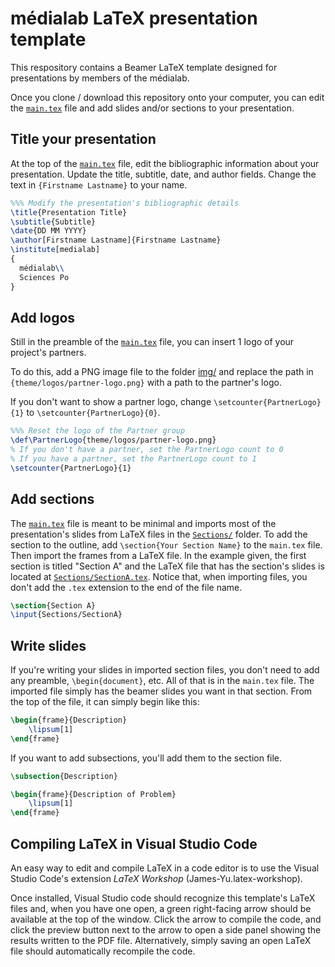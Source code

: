 # médialab LaTeX presentation template

This respository contains a Beamer LaTeX template designed for presentations by members of the médialab.

Once you clone / download this repository onto your computer, you can edit the [`main.tex`](main.tex) file and add slides and/or sections to your presentation.

## Title your presentation

At the top of the [`main.tex`](main.tex) file, edit the bibliographic information about your presentation. Update the title, subtitle, date, and author fields. Change the text in `{Firstname Lastname}` to your name.

```latex
%%% Modify the presentation's bibliographic details
\title{Presentation Title}
\subtitle{Subtitle}
\date{DD MM YYYY}
\author[Firstname Lastname]{Firstname Lastname}
\institute[medialab]
{
  médialab\\
  Sciences Po
}
```

## Add logos

Still in the preamble of the [`main.tex`](main.tex) file, you can insert 1 logo of your project's partners.

To do this, add a PNG image file to the folder [img/](img/) and replace the path in `{theme/logos/partner-logo.png}` with a path to the partner's logo.

If you don't want to show a partner logo, change `\setcounter{PartnerLogo}{1}` to `\setcounter{PartnerLogo}{0}`.

```latex
%%% Reset the logo of the Partner group
\def\PartnerLogo{theme/logos/partner-logo.png}
% If you don't have a partner, set the PartnerLogo count to 0
% If you have a partner, set the PartnerLogo count to 1
\setcounter{PartnerLogo}{1}

```

## Add sections

The [`main.tex`](main.tex) file is meant to be minimal and imports most of the presentation's slides from LaTeX files in the [`Sections/`](Sections/) folder. To add the section to the outline, add `\section{Your Section Name}` to the `main.tex` file. Then import the frames from a LaTeX file. In the example given, the first section is titled "Section A" and the LaTeX file that has the section's slides is located at [`Sections/SectionA.tex`](Sections/SectionA.tex). Notice that, when importing files, you don't add the `.tex` extension to the end of the file name.

```latex
\section{Section A}
\input{Sections/SectionA}
```

## Write slides

If you're writing your slides in imported section files, you don't need to add any preamble, `\begin{document}`, etc. All of that is in the `main.tex` file. The imported file simply has the beamer slides you want in that section. From the top of the file, it can simply begin like this:

```latex
\begin{frame}{Description}
    \lipsum[1]
\end{frame}
```

If you want to add subsections, you'll add them to the section file.

```latex
\subsection{Description}

\begin{frame}{Description of Problem}
    \lipsum[1]
\end{frame}
```

## Compiling LaTeX in Visual Studio Code

An easy way to edit and compile LaTeX in a code editor is to use the Visual Studio Code's extension _LaTeX Workshop_ (James-Yu.latex-workshop).

Once installed, Visual Studio code should recognize this template's LaTeX files and, when you have one open, a green right-facing arrow should be available at the top of the window. Click the arrow to compile the code, and click the preview button next to the arrow to open a side panel showing the results written to the PDF file. Alternatively, simply saving an open LaTeX file should automatically recompile the code.
